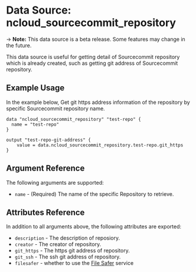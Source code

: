 # Data Source: ncloud_sourcecommit_repository

-> **Note:** This data source is a beta release. Some features may change in the future.

This data source is  useful for getting detail of Sourcecommit repository which is already created, such as getting git address of Sourcecommit repository.

## Example Usage

In the example below, Get git https address information of the repository by specific Sourcecommit repository name.

```hcl
data "ncloud_sourcecommit_repository" "test-repo" {
  name = "test-repo"
}

output "test-repo-git-address" {
    value = data.ncloud_sourcecommit_repository.test-repo.git_https
}
```

## Argument Reference

The following arguments are supported:

* `name` - (Required) The name of the specific Repository to retrieve.
  
## Attributes Reference

In addition to all arguments above, the following attributes are exported:

* `description` - The description of reposiory.
* `creator` - The creator of repository.
* `git_https` - The https git address of repository.
* `git_ssh` - The ssh git address of repository.
* `filesafer` - whether to use the [File Safer](https://www.ncloud.com/product/security/fileSafer) service